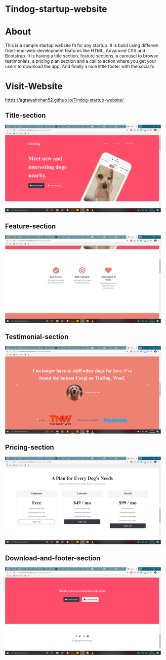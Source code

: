 # Tindog-startup-website
# About
This is a sample startup website fit for any startup. It is build using different front-end-web-development features like HTML, Advanced CSS and Bootstrap. It is having a title section, feature sections, a carousel to browse testimonials, a pricing plan section and a call to action where you get your users to download the app. And finally a nice little footer with the social's.
# Visit-Website
https://agrawalrohan52.github.io/Tindog-startup-website/
## Title-section
![](https://github.com/agrawalrohan52/Tindog-startup-website/blob/master/Screenshots/title-section.jpeg)
## Feature-section
![](https://github.com/agrawalrohan52/Tindog-startup-website/blob/master/Screenshots/feature-section.jpeg)
## Testimonial-section
![](https://github.com/agrawalrohan52/Tindog-startup-website/blob/master/Screenshots/recommendation-section.jpeg)
## Pricing-section
![](https://github.com/agrawalrohan52/Tindog-startup-website/blob/master/Screenshots/pricing-section.jpeg)
## Download-and-footer-section
![](https://github.com/agrawalrohan52/Tindog-startup-website/blob/master/Screenshots/download-and-footer.jpeg)
